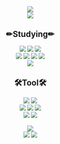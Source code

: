 

<div align=center>
  
  <img src="https://capsule-render.vercel.app/api?type=waving&color=gradient&height=300&section=header&text=Narcoker&fontSize=60&desc=Frontend%20Developer" />
  <br/>
  <img src= "https://hits.seeyoufarm.com/api/count/incr/badge.svg?url=https%3A%2F%2Fgithub.com%2FNarcoker&count_bg=%236E6E6E&title_bg=%23000000&icon=&icon_color=%23E7E7E7&title=hits&edge_flat=false)"/>
  <br/>
  
  <h2>✏Studying✏</h2>
  <img src="https://img.shields.io/badge/HTML-red?style=flat&logo=html5&logoColor=white"/>
  <img src="https://img.shields.io/badge/CSS-blue?style=flat&logo=CSS3&logoColor=white"/>
  <img src="https://img.shields.io/badge/JavaScript-yellow?style=flat&logo=JavaScript&logoColor=white"/>  
  <br/>
  <img src="https://img.shields.io/badge/React-61DAFB?style=flat&logo=React&logoColor=white"/>
  <img src="https://img.shields.io/badge/React Router-CA4245?style=flat&logo=React Router&logoColor=white"/>  
  <img src="https://img.shields.io/badge/Redux-764ABC?style=flat&logo=Redux&logoColor=white"/>
  <img src="https://img.shields.io/badge/ReduxToolkit-764ABC?style=flat&logo=Redux&logoColor=white"/>
  <br/>
  <img src="https://img.shields.io/badge/styledcomponents-DB7093?style=flat&logo=styledcomponents&logoColor=white"/> 
  <br/>

  
  <h2>🛠Tool🛠</h2>  
  <img src="https://img.shields.io/badge/VScode-blue?style=flat&logo=Visual%20Studio%20Code&logoColor=white%22"/>
  <img src="https://img.shields.io/badge/IntelliJ-red?style=flat&logo=IntelliJ%20IDEA&logoColor=white%22"/>
  </br>
  <img src="https://img.shields.io/badge/Android%20Studio-brightgreen?style=flat&logo=Android&logoColor=white%22"/>
  <img src="https://img.shields.io/badge/Visual%20Studio-important?style=flat&logo=Visual%20Studio&logoColor=white%22"/>
  <img src="https://img.shields.io/badge/Arduino%20IDE-blue?style=flat&logo=arduino&logoColor=white"/>
  </br>
  <img src="https://img.shields.io/badge/Notion-lightgrey?style=flat&logo=Notion&logoColor=white%22"/>
  <img src="https://img.shields.io/badge/slack-lightblue?style=flat&logo=Notion&logoColor=white%22"/>
  </br>
  </br>
  <img src="https://github-readme-stats.vercel.app/api?username=Narcoker&show_icons=true&theme={theme})](https://github.com/Narcoker/github-readme-stats"/>
  <br/>
  <img src="https://github-readme-stats.vercel.app/api/top-langs/?username=Narcoker&layout=compact"/>
  <img src="http://mazassumnida.wtf/api/v2/generate_badge?boj=narcoker"/>
</div>





